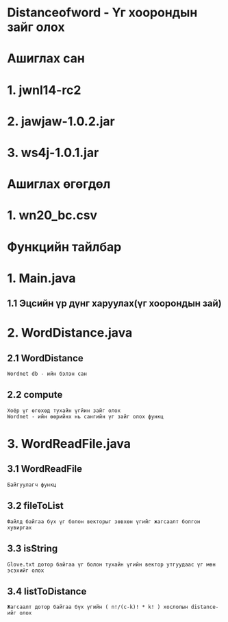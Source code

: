 # Distanceofword -  Үг хоорондын зайг олох
# Ашиглах сан
# 1. jwnl14-rc2
# 2. jawjaw-1.0.2.jar
# 3. ws4j-1.0.1.jar
# Ашиглах өгөгдөл
# 1. wn20_bc.csv
# Функцийн тайлбар
# 1. Main.java
## 1.1 Эцсийн үр дүнг харуулах(үг хоорондын зай)
# 2. WordDistance.java 
## 2.1  WordDistance 
    Wordnet db - ийн бэлэн сан
## 2.2 compute 
    Хоёр үг өгөхөд тухайн үгйин зайг олох
    Wordnet - ийн өөрийнх нь сангийн үг зайг олох функц
# 3. WordReadFile.java
## 3.1 WordReadFile 
    Байгуулагч функц
## 3.2 fileToList  
    Файлд байгаа бүх үг болон векторыг зөвхөн үгийг жагсаалт болгон хувиргах
## 3.3 isString 
    Glove.txt дотор байгаа үг болон тухайн үгийн вектор утгуудаас үг мөн эсэхийг олох
## 3.4 listToDistance 
    Жагсаалт дотор байгаа бүх үгийн ( n!/(c-k)! * k! ) хослолын distance-ийг олох
